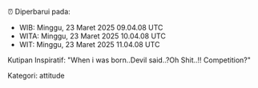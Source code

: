 ⏰ Diperbarui pada:
- WIB: Minggu, 23 Maret 2025 09.04.08 UTC
- WITA: Minggu, 23 Maret 2025 10.04.08 UTC
- WIT: Minggu, 23 Maret 2025 11.04.08 UTC

Kutipan Inspiratif:
"When i was born..Devil said..?Oh Shit..!! Competition?"


Kategori: attitude

